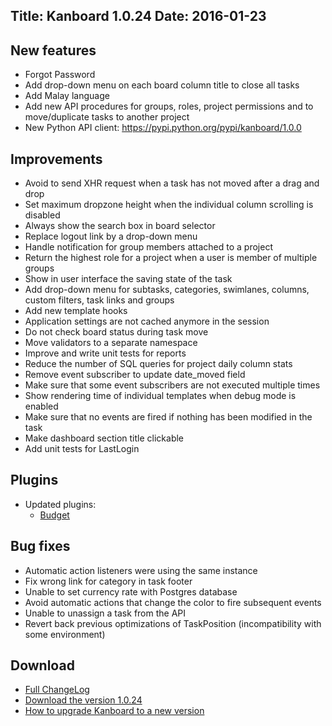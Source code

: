 Title: Kanboard 1.0.24
Date: 2016-01-23
---

New features
------------

* Forgot Password
* Add drop-down menu on each board column title to close all tasks
* Add Malay language
* Add new API procedures for groups, roles, project permissions and to move/duplicate tasks to another project
* New Python API client: https://pypi.python.org/pypi/kanboard/1.0.0

Improvements
------------

* Avoid to send XHR request when a task has not moved after a drag and drop
* Set maximum dropzone height when the individual column scrolling is disabled
* Always show the search box in board selector
* Replace logout link by a drop-down menu
* Handle notification for group members attached to a project
* Return the highest role for a project when a user is member of multiple groups
* Show in user interface the saving state of the task
* Add drop-down menu for subtasks, categories, swimlanes, columns, custom filters, task links and groups
* Add new template hooks
* Application settings are not cached anymore in the session
* Do not check board status during task move
* Move validators to a separate namespace
* Improve and write unit tests for reports
* Reduce the number of SQL queries for project daily column stats
* Remove event subscriber to update date_moved field
* Make sure that some event subscribers are not executed multiple times
* Show rendering time of individual templates when debug mode is enabled
* Make sure that no events are fired if nothing has been modified in the task
* Make dashboard section title clickable
* Add unit tests for LastLogin

Plugins
-------

* Updated plugins:
    - [Budget](http://kanboard.net/plugin/budget)

Bug fixes
---------

* Automatic action listeners were using the same instance
* Fix wrong link for category in task footer
* Unable to set currency rate with Postgres database
* Avoid automatic actions that change the color to fire subsequent events
* Unable to unassign a task from the API
* Revert back previous optimizations of TaskPosition (incompatibility with some environment)

Download
--------

- [Full ChangeLog](https://github.com/fguillot/kanboard/blob/master/ChangeLog)
- [Download the version 1.0.24](http://kanboard.net/kanboard-1.0.24.zip)
- [How to upgrade Kanboard to a new version](http://kanboard.net/documentation/update)
